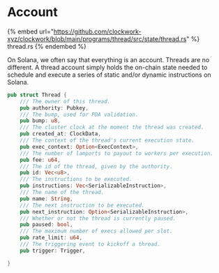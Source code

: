 # Account

{% embed url="https://github.com/clockwork-xyz/clockwork/blob/main/programs/thread/src/state/thread.rs" %}
thread.rs
{% endembed %}

On Solana, we often say that everything is an account. Threads are no different. A thread account simply holds the on-chain state needed to schedule and execute a series of static and/or dynamic instructions on Solana.&#x20;

```rust
pub struct Thread {
    /// The owner of this thread.
    pub authority: Pubkey,
    /// The bump, used for PDA validation.
    pub bump: u8,
    /// The cluster clock at the moment the thread was created.
    pub created_at: ClockData,
    /// The context of the thread's current execution state.
    pub exec_context: Option<ExecContext>,
    /// The number of lamports to payout to workers per execution.
    pub fee: u64,
    /// The id of the thread, given by the authority.
    pub id: Vec<u8>,
    /// The instructions to be executed.
    pub instructions: Vec<SerializableInstruction>,
    /// The name of the thread.
    pub name: String,
    /// The next instruction to be executed.
    pub next_instruction: Option<SerializableInstruction>,
    /// Whether or not the thread is currently paused.
    pub paused: bool,
    /// The maximum number of execs allowed per slot.
    pub rate_limit: u64,
    /// The triggering event to kickoff a thread.
    pub trigger: Trigger,

}
```
